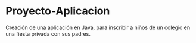 # Proyecto-Aplicacion
Creación de una aplicación en Java, para inscribir a niños de un colegio en una fiesta privada con sus padres.
